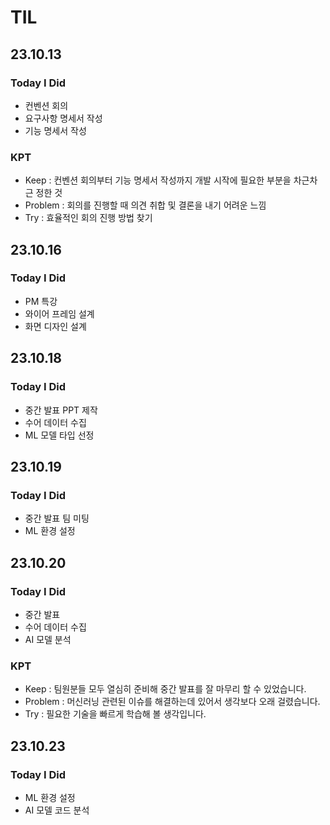 # TIL

## 23.10.13

### Today I Did

- 컨벤션 회의
- 요구사항 명세서 작성
- 기능 명세서 작성

### KPT

- Keep : 컨벤션 회의부터 기능 명세서 작성까지 개발 시작에 필요한 부분을 차근차근 정한 것
- Problem : 회의를 진행할 때 의견 취합 및 결론을 내기 어려운 느낌
- Try : 효율적인 회의 진행 방법 찾기

## 23.10.16

### Today I Did

- PM 특강
- 와이어 프레임 설계
- 화면 디자인 설계

## 23.10.18

### Today I Did

- 중간 발표 PPT 제작
- 수어 데이터 수집
- ML 모델 타입 선정

## 23.10.19

### Today I Did

- 중간 발표 팀 미팅
- ML 환경 설정

## 23.10.20

### Today I Did

- 중간 발표
- 수어 데이터 수집
- AI 모델 분석

### KPT

- Keep : 팀원분들 모두 열심히 준비해 중간 발표를 잘 마무리 할 수 있었습니다.
- Problem : 머신러닝 관련된 이슈를 해결하는데 있어서 생각보다 오래 걸렸습니다.
- Try : 필요한 기술을 빠르게 학습해 볼 생각입니다.

## 23.10.23

### Today I Did

- ML 환경 설정
- AI 모델 코드 분석

